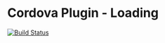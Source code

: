 
# Cordova Plugin - Loading
[![Build Status](https://travis-ci.org/aetheon/cordova-plugin-loading.png?branch=master)](https://travis-ci.org/aetheon/cordova-plugin-loading)


